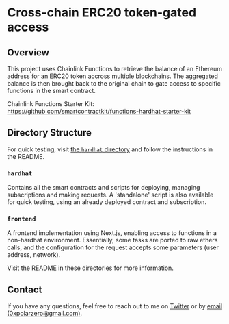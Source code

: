 # Cross-chain ERC20 token-gated access

## Overview

This project uses Chainlink Functions to retrieve the balance of an Ethereum address for an ERC20 token accross multiple blockchains. The aggregated balance is then brought back to the original chain to gate access to specific functions in the smart contract.

Chainlink Functions Starter Kit: https://github.com/smartcontractkit/functions-hardhat-starter-kit

## Directory Structure

For quick testing, visit [the `hardhat` directory](https://github.com/0xpolarzero/cross-chain-ERC20-balance-verification/tree/main/hardhat) and follow the instructions in the README.

### `hardhat`

Contains all the smart contracts and scripts for deploying, managing subscriptions and making requests. A 'standalone' script is also available for quick testing, using an already deployed contract and subscription.

### `frontend`

A frontend implementation using Next.js, enabling access to functions in a non-hardhat environment. Essentially, some tasks are ported to raw ethers calls, and the configuration for the request accepts some parameters (user address, network).

Visit the README in these directories for more information.

## Contact

If you have any questions, feel free to reach out to me on [Twitter](https://twitter.com/0xpolarzero) or by [email (0xpolarzero@gmail.com)](mailto:0xpolarzero@gmail.com).
